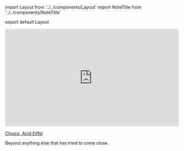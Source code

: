import Layout from '../../components/Layout'
import NoteTitle from '../../components/NoteTitle'

export default Layout

<NoteTitle date="2012-01-15" title="Acid Eiffel" />

<iframe className="mb4" width="560" height="315" src="https://www.youtube.com/embed/rYBUDRSeeeE" frameBorder="0" allowFullScreen></iframe>

[Choice, Acid Eiffel](http://www.discogs.com/Choice-Soofle-Acid-Eiffel-How-Do-You-Plead/release/17517)

Beyond anything else that has tried to come close.
